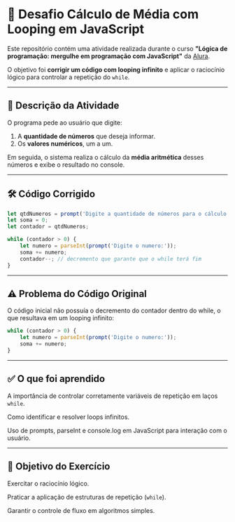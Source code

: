 # 🧮 Desafio Cálculo de Média com Looping em JavaScript

Este repositório contém uma atividade realizada durante o curso **"Lógica de programação: mergulhe em programação com JavaScript"** da [Alura](https://www.alura.com.br/).  

O objetivo foi **corrigir um código com looping infinito** e aplicar o raciocínio lógico para controlar a repetição do `while`.

---

## 📌 Descrição da Atividade

O programa pede ao usuário que digite:
1. A **quantidade de números** que deseja informar.  
2. Os **valores numéricos**, um a um.  

Em seguida, o sistema realiza o cálculo da **média aritmética** desses números e exibe o resultado no console.

---

## 🛠️ Código Corrigido

```javascript
let qtdNumeros = prompt('Digite a quantidade de números para o cálculo da média:');
let soma = 0;
let contador = qtdNumeros;

while (contador > 0) {
    let numero = parseInt(prompt('Digite o numero:'));
    soma += numero;
    contador--; // decremento que garante que o while terá fim
}

```

---

## ⚠️ Problema do Código Original

O código inicial não possuía o decremento do contador dentro do while, o que resultava em um looping infinito:

```javascript
while (contador > 0) {
    let numero = parseInt(prompt('Digite o numero:'));
    soma += numero;
}
```

---

## ✅ O que foi aprendido

A importância de controlar corretamente variáveis de repetição em laços `while`.

Como identificar e resolver loops infinitos.

Uso de prompts, parseInt e console.log em JavaScript para interação com o usuário.

---

## 🎯 Objetivo do Exercício

Exercitar o raciocínio lógico.

Praticar a aplicação de estruturas de repetição (`while`).

Garantir o controle de fluxo em algoritmos simples.
